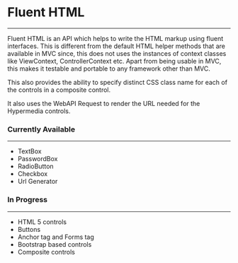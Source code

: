 <h1>Fluent HTML</h1>
<hr />
<p>
	Fluent HTML is an API which helps to write the HTML markup using fluent interfaces.
	This is different from the default HTML helper methods that are available in MVC since,
	this does not uses the instances of context classes like ViewContext, ControllerContext etc.
	Apart from being usable in MVC, this makes it testable and portable to any framework other than MVC.
</p>
<p>
	This also provides the ability to specify distinct CSS class name for each of the controls
	in a composite control.
</p>
<p>
	It also uses the WebAPI Request to render the URL needed for the Hypermedia controls.
</p>
<h3>Currently Available</h3>
<hr />
<ul>
	<li>
		TextBox
	</li>
	<li>
		PasswordBox
	</li>
	<li>
		RadioButton
	</li>
	<li>
		Checkbox
	</li>
	<li>
		Url Generator
	</li>
</ul>
<h3>In Progress</h3>
<hr />
<ul>
	<li>
		HTML 5 controls
	</li>
	<li>
		Buttons
	</li>
	<li>
		Anchor tag and Forms tag
	</li>
	<li>
		Bootstrap based controls
	</li>
	<li>
		Composite controls
	</li>
</ul>
